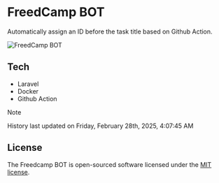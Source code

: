 # FreedCamp BOT

Automatically assign an ID before the task title based on Github Action.

![FreedCamp BOT](https://repository-images.githubusercontent.com/737932867/7d34798b-2680-471c-b089-a78a718d3d6a)

## Tech

- Laravel
- Docker
- Github Action

> [!NOTE]  
> History last updated on Friday, February 28th, 2025, 4:07:45 AM

## License

The Freedcamp BOT is open-sourced software licensed under the [MIT license](https://opensource.org/licenses/MIT).
